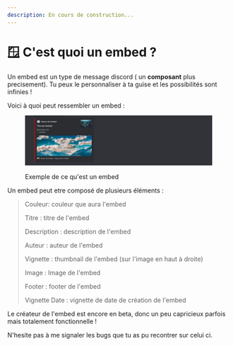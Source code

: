 ```yaml
---
description: En cours de construction...
---
```


# 🪟 C'est quoi un embed ?

Un embed est un type de message discord ( un **composant** plus precisement). Tu peux le personnaliser à ta guise et les possibilités sont infinies !

Voici à quoi peut ressembler un embed :&#x20;

<figure><img src="../../.gitbook/assets/embed-exemple.png" alt=""><figcaption><p>Exemple de ce qu'est un embed</p></figcaption></figure>

Un embed peut etre composé de plusieurs éléments :&#x20;

> Couleur: couleur que aura l'embed
>
> Titre : titre de l'embed
>
> Description : description de l'embed
>
> Auteur : auteur de l'embed
>
> Vignette : thumbnail de l'embed (sur l'image en haut à droite)
>
> Image : Image de l'embed
>
> Footer : footer de l'embed
>
> Vignette Date : vignette de date de création de l'embed

Le créateur de l'embed est encore en beta, donc un peu capricieux parfois mais totalement fonctionnelle !

N'hesite pas à me signaler les bugs que tu as pu recontrer sur celui ci.



